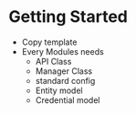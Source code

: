 # Getting Started

* Copy template
* Every Modules needs
  * API Class
  * Manager Class
  * standard config
  * Entity model
  * Credential model


